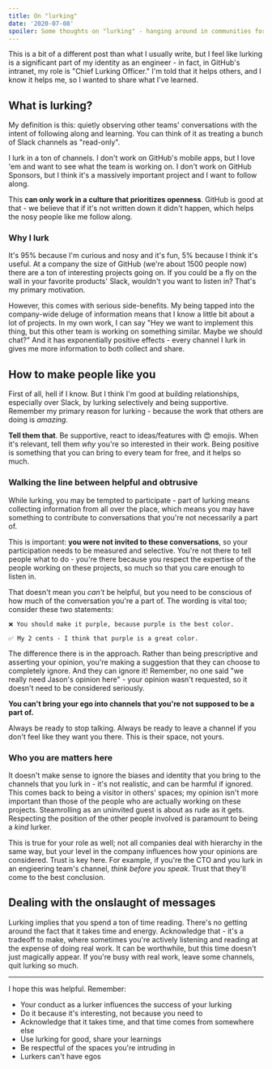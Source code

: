 ```yaml
---
title: On "lurking"
date: '2020-07-08'
spoiler: Some thoughts on "lurking" - hanging around in communities for the sake of learning.
---
```


This is a bit of a different post than what I usually write, but I feel like lurking is a significant part of my identity as an engineer - in fact, in GitHub's intranet, my role is "Chief Lurking Officer." I'm told that it helps others, and I know it helps me, so I wanted to share what I've learned.

## What is lurking?

My definition is this: quietly observing other teams' conversations with the intent of following along and learning. You can think of it as treating a bunch of Slack channels as "read-only".

I lurk in a ton of channels. I don't work on GitHub's mobile apps, but I love 'em and want to see what the team is working on. I don't work on GitHub Sponsors, but I think it's a massively important project and I want to follow along.

This **can only work in a culture that prioritizes openness**. GitHub is good at that - we believe that if it's not written down it didn't happen, which helps the nosy people like me follow along.

### Why I lurk

It's 95% because I'm curious and nosy and it's fun, 5% because I think it's useful. At a company the size of GitHub (we're about 1500 people now) there are a ton of interesting projects going on. If you could be a fly on the wall in your favorite products' Slack, wouldn't you want to listen in? That's my primary motivation.

However, this comes with serious side-benefits. My being tapped into the company-wide deluge of information means that I know a little bit about a lot of projects. In my own work, I can say "Hey we want to implement this thing, but this other team is working on something similar. Maybe we should chat?" And it has exponentially positive effects - every channel I lurk in gives me more information to both collect and share.

## How to make people like you

First of all, hell if I know. But I think I'm good at building relationships, especially over Slack, by lurking selectively and being supportive. Remember my primary reason for lurking - because the work that others are doing is _amazing_.

**Tell them that**. Be supportive, react to ideas/features with 😍 emojis. When it's relevant, tell them _why_ you're so interested in their work. Being positive is something that you can bring to every team for free, and it helps so much.

### Walking the line between helpful and obtrusive

While lurking, you may be tempted to participate - part of lurking means collecting information from all over the place, which means you may have something to contribute to conversations that you're not necessarily a part of.

This is important: **you were not invited to these conversations**, so your participation needs to be measured and selective. You're not there to tell people what to do - you're there because you respect the expertise of the people working on these projects, so much so that you care enough to listen in.

That doesn't mean you _can't_ be helpful, but you need to be conscious of how much of the conversation you're a part of. The wording is vital too; consider these two statements:

```
❌ You should make it purple, because purple is the best color.
```

```
✅ My 2 cents - I think that purple is a great color.
```

The difference there is in the approach. Rather than being prescriptive and asserting your opinion, you're making a suggestion that they can choose to completely ignore. And they can ignore it! Remember, no one said "we really need Jason's opinion here" - your opinion wasn't requested, so it doesn't need to be considered seriously.

**You can't bring your ego into channels that you're not supposed to be a part of.**

Always be ready to stop talking. Always be ready to leave a channel if you don't feel like they want you there. This is their space, not yours.

### Who you are matters here

It doesn't make sense to ignore the biases and identity that you bring to the channels that you lurk in - it's not realistic, and can be harmful if ignored. This comes back to being a visitor in others' spaces; my opinion isn't more important than those of the people who are actually working on these projects. Steamrolling as an uninvited guest is about as rude as it gets. Respecting the position of the other people involved is paramount to being a _kind_ lurker.

This is true for your role as well; not all companies deal with hierarchy in the same way, but your level in the company influences how your opinions are considered. Trust is key here. For example, if you're the CTO and you lurk in an engieering team's channel, _think before you speak_. Trust that they'll come to the best conclusion.

## Dealing with the onslaught of messages

Lurking implies that you spend a ton of time reading. There's no getting around the fact that it takes time and energy. Acknowledge that - it's a tradeoff to make, where sometimes you're actively listening and reading at the expense of doing real work. It can be worthwhile, but this time doesn't just magically appear. If you're busy with real work, leave some channels, quit lurking so much.

---

I hope this was helpful. Remember:

* Your conduct as a lurker influences the success of your lurking
* Do it because it's interesting, not because you need to
* Acknowledge that it takes time, and that time comes from somewhere else
* Use lurking for good, share your learnings
* Be respectful of the spaces you're intruding in
* Lurkers can't have egos
